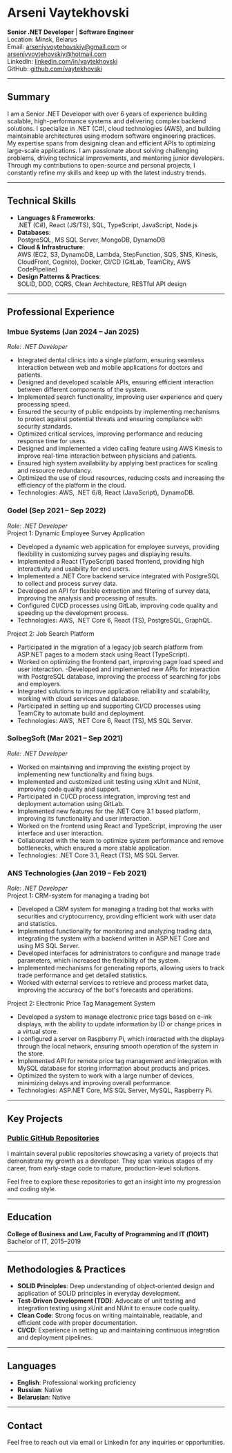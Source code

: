 # Arseni Vaytekhovski

**Senior .NET Developer** | **Software Engineer**  
Location: Minsk, Belarus  
Email: [arseniyvoytehovskiy@gmail.com](mailto:arseniyvoytehovskiy@gmail.com) or [arseniyvoytehovskiy@hotmail.com](mailto:arseniyvoytehovskiy@hotmail.com)  
LinkedIn: [linkedin.com/in/vaytekhovski](https://www.linkedin.com/in/vaytekhovski)  
GitHub: [github.com/vaytekhovski](https://github.com/vaytekhovski)

---

## Summary

I am a Senior .NET Developer with over 6 years of experience building scalable, high-performance systems and delivering complex backend solutions. I specialize in .NET (C#), cloud technologies (AWS), and building maintainable architectures using modern software engineering practices. My expertise spans from designing clean and efficient APIs to optimizing large-scale applications. I am passionate about solving challenging problems, driving technical improvements, and mentoring junior developers. Through my contributions to open-source and personal projects, I constantly refine my skills and keep up with the latest industry trends.

---

## Technical Skills

- **Languages & Frameworks**:  
  .NET (C#), React (JS/TS), SQL, TypeScript, JavaScript, Node.js  
- **Databases**:  
  PostgreSQL, MS SQL Server, MongoDB, DynamoDB  
- **Cloud & Infrastructure**:  
  AWS (EC2, S3, DynamoDB, Lambda, StepFunction, SQS, SNS, Kinesis, CloudFront, Cognito), Docker, CI/CD (GitLab, TeamCity, AWS CodePipeline)  
- **Design Patterns & Practices**:  
  SOLID, DDD, CQRS, Clean Architecture, RESTful API design

---

## Professional Experience

### **Imbue Systems** (Jan 2024 – Jan 2025)  
*Role: .NET Developer*  
- Integrated dental clinics into a single platform, ensuring seamless interaction between web and mobile applications for doctors and patients.
- Designed and developed scalable APIs, ensuring efficient interaction between different components of the system.
- Implemented search functionality, improving user experience and query processing speed.
- Ensured the security of public endpoints by implementing mechanisms to protect against potential threats and ensuring compliance with security standards.
- Optimized critical services, improving performance and reducing response time for users.
- Designed and implemented a video calling feature using AWS Kinesis to improve real-time interaction between physicians and patients.
- Ensured high system availability by applying best practices for scaling and resource redundancy.
- Optimized the use of cloud resources, reducing costs and increasing the efficiency of the platform in the cloud.
- Technologies: AWS, .NET 6/8, React (JavaScript), DynamoDB.

### **Godel** (Sep 2021 – Sep 2022)  
*Role: .NET Developer*  
Project 1: Dynamic Employee Survey Application
- Developed a dynamic web application for employee surveys, providing flexibility in customizing survey pages and displaying results.
- Implemented a React (TypeScript) based frontend, providing high interactivity and usability for end users.
- Implemented a .NET Core backend service integrated with PostgreSQL to collect and process survey data.
- Developed an API for flexible extraction and filtering of survey data, improving the analysis and processing of results.
- Configured CI/CD processes using GitLab, improving code quality and speeding up the development process.
- Technologies: AWS, .NET Core 6, React (TS), PostgreSQL, GraphQL.

Project 2: Job Search Platform
- Participated in the migration of a legacy job search platform from ASP.NET pages to a modern stack using React (TypeScript).
- Worked on optimizing the frontend part, improving page load speed and user interaction.
-Developed and implemented new APIs for interaction with PostgreSQL database, improving the process of searching for jobs and employers.
- Integrated solutions to improve application reliability and scalability, working with cloud services and database.
- Participated in setting up and supporting CI/CD processes using TeamCity to automate build and deployment.
- Technologies: AWS, .NET Core 6, React (TS), MS SQL Server.

### **SolbegSoft** (Mar 2021 – Sep 2021)  
*Role: .NET Developer*  
- Worked on maintaining and improving the existing project by implementing new functionality and fixing bugs.
- Implemented and customized unit testing using xUnit and NUnit, improving code quality and support.
- Participated in CI/CD process integration, improving test and deployment automation using GitLab.
- Implemented new features for the .NET Core 3.1 based platform, improving its functionality and user interaction.
- Worked on the frontend using React and TypeScript, improving the user interface and user interaction.
- Collaborated with the team to optimize system performance and remove bottlenecks, which ensured a more stable application.
- Technologies: .NET Core 3.1, React (TS), MS SQL Server.

### **ANS Technologies** (Jan 2019 – Feb 2021)  
*Role: .NET Developer*  
Project 1: CRM-system for managing a trading bot
- Developed a CRM system for managing a trading bot that works with securities and cryptocurrency, providing efficient work with user data and statistics.
- Implemented functionality for monitoring and analyzing trading data, integrating the system with a backend written in ASP.NET Core and using MS SQL Server.
- Developed interfaces for administrators to configure and manage trade parameters, which increased the flexibility of the system.
- Implemented mechanisms for generating reports, allowing users to track trade performance and get detailed statistics.
- Worked with external services to retrieve and process market data, improving the accuracy of the bot's forecasts and operations.

Project 2: Electronic Price Tag Management System
- Developed a system to manage electronic price tags based on e-ink displays, with the ability to update information by ID or change prices in a virtual store.
- I configured a server on Raspberry Pi, which interacted with the displays through the local network, ensuring smooth operation of the system in the store.
- Implemented API for remote price tag management and integration with MySQL database for storing information about products and prices.
- Optimized the system to work with a large number of devices, minimizing delays and improving overall performance.
- Technologies: ASP.NET Core, MS SQL Server, MySQL, Raspberry Pi.

---

## Key Projects

### **[Public GitHub Repositories](https://github.com/vaytekhovski?tab=repositories)**
I maintain several public repositories showcasing a variety of projects that demonstrate my growth as a developer. They span various stages of my career, from early-stage code to mature, production-level solutions.

Feel free to explore these repositories to get an insight into my progression and coding style.

---

## Education

**College of Business and Law, Faculty of Programming and IT (ПОИТ)**  
Bachelor of IT, 2015–2019

---

## Methodologies & Practices

- **SOLID Principles**: Deep understanding of object-oriented design and application of SOLID principles in everyday development.  
- **Test-Driven Development (TDD)**: Advocate of unit testing and integration testing using xUnit and NUnit to ensure code quality.  
- **Clean Code**: Strong focus on writing maintainable, readable, and efficient code with proper documentation.  
- **CI/CD**: Experience in setting up and maintaining continuous integration and deployment pipelines.

---

## Languages

- **English**: Professional working proficiency  
- **Russian**: Native  
- **Belarusian**: Native  

---

## Contact

Feel free to reach out via email or LinkedIn for any inquiries or opportunities.
